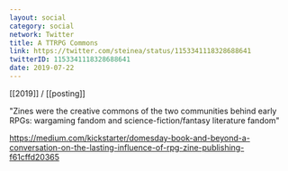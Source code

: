 ```yaml
---
layout: social
category: social
network: Twitter
title: A TTRPG Commons
link: https://twitter.com/steinea/status/1153341118328688641
twitterID: 1153341118328688641
date: 2019-07-22
---
```


[[2019]] / [[posting]]

"Zines were the creative commons of the two communities behind early RPGs: wargaming fandom and science-fiction/fantasy literature fandom"

<https://medium.com/kickstarter/domesday-book-and-beyond-a-conversation-on-the-lasting-influence-of-rpg-zine-publishing-f61cffd20365>
